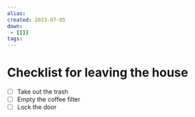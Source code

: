 ```yaml
---
alias: 
created: 2023-07-05
down:
 - [[]]
tags:
---
```


# Checklist for leaving the house

- [ ] Take out the trash
- [ ] Empty the coffee filter
- [ ] Lock the door